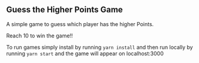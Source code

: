 ## Guess the Higher Points Game

A simple game to guess which player has the higher Points.

Reach 10 to win the game!!

To run games simply install by running `yarn install` and then run locally by running `yarn start` and the game will appear on localhost:3000


